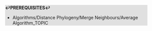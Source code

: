 <div style="margin:2em; background-color: #e0e0e0;">

<strong>↩PREREQUISITES↩</strong>

 * Algorithms/Distance Phylogeny/Merge Neighbours/Average Algorithm_TOPIC

</div>

